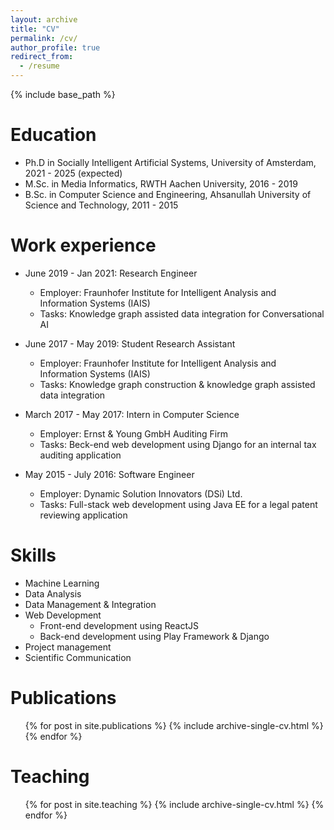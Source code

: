 ```yaml
---
layout: archive
title: "CV"
permalink: /cv/
author_profile: true
redirect_from:
  - /resume
---
```


{% include base_path %}

Education
======


* Ph.D in Socially Intelligent Artificial Systems, University of Amsterdam, 2021 - 2025 (expected)
* M.Sc. in Media Informatics, RWTH Aachen University, 2016 - 2019
* B.Sc. in Computer Science and Engineering, Ahsanullah University of Science and Technology, 2011 - 2015

Work experience
======
* June 2019 - Jan 2021: Research Engineer
  * Employer: Fraunhofer Institute for Intelligent Analysis and Information Systems (IAIS)
  * Tasks: Knowledge graph assisted data integration for Conversational AI
  
* June 2017 - May 2019: Student Research Assistant
  * Employer: Fraunhofer Institute for Intelligent Analysis and Information Systems (IAIS)
  * Tasks: Knowledge graph construction & knowledge graph assisted data integration

* March 2017 - May 2017: Intern in Computer Science
  * Employer: Ernst & Young GmbH Auditing Firm
  * Tasks: Beck-end web development using Django for an internal tax auditing application

* May 2015 - July 2016: Software Engineer
  * Employer: Dynamic Solution Innovators (DSi) Ltd.
  * Tasks: Full-stack web development using Java EE for a legal patent reviewing application
  
Skills
======
* Machine Learning
* Data Analysis
* Data Management & Integration
* Web Development
  * Front-end development using ReactJS
  * Back-end development using Play Framework & Django
* Project management
* Scientific Communication

Publications
======
  <ul>{% for post in site.publications %}
    {% include archive-single-cv.html %}
  {% endfor %}</ul>

  
Teaching
======
  <ul>{% for post in site.teaching %}
    {% include archive-single-cv.html %}
  {% endfor %}</ul>
  

